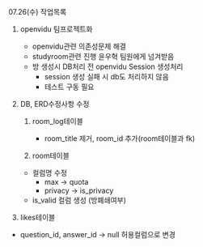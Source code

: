 07.26(수) 작업목록

1. openvidu 팀프로젝트화
    - openvidu관련 의존성문제 해결
    - studyroom관련 진행 윤우혁 팀원에게 넘겨받음
    - 방 생성시 DB처리 전 openvidu Session 생성처리
        - session 생성 실패 시 db도 처리하지 않음
        - 테스트 구동 필요

2. DB, ERD수정사항 수정
    1. room_log테이블
        - room_title 제거, room_id 추가(room테이블과 fk)

    2. room테이블
    - 컬럼명 수정
        - max -> quota
        - privacy -> is_privacy
    - is_valid 컬럼 생성 (방폐쇄여부)

3. likes테이블
 - question_id, answer_id -> null 허용컬럼으로 변경
